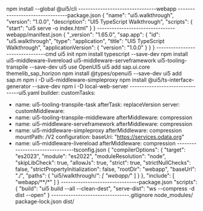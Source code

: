 npm install --global @ui5/cli
--------------------------------webapp
--------------------------------package.json
{
  "name": "ui5.walkthrough",
  "version": "1.0.0",
  "description": "UI5 TypeScript Walkthrough",
  "scripts": {
      "start": "ui5 serve -o index.html"
  }
}
--------------------------------webapp/manifest.json
{
  "_version": "1.65.0",
  "sap.app": {
    "id": "ui5.walkthrough",
    "type": "application",
    "title": "UI5 TypeScript Walkthrough",
    "applicationVersion": {
      "version": "1.0.0"
    }
  }
}
--------------------------------cmd
ui5 init
npm install typescript --save-dev
npm install ui5-middleware-livereload ui5-middleware-serveframework ui5-tooling-transpile --save-dev
ui5 use OpenUI5
ui5 add sap.ui.core themelib_sap_horizon
npm install @types/openui5 --save-dev
ui5 add sap.m
npm i -D ui5-middleware-simpleproxy
npm install @ui5/ts-interface-generator --save-dev
npm i -D local-web-server
--------------------------------ui5.yaml
builder:
  customTasks:
  - name: ui5-tooling-transpile-task
    afterTask: replaceVersion
server:
  customMiddleware:
  - name: ui5-tooling-transpile-middleware
    afterMiddleware: compression
  - name: ui5-middleware-serveframework
    afterMiddleware: compression
  - name: ui5-middleware-simpleproxy
    afterMiddleware: compression
    mountPath: /V2
    configuration:
      baseUri: "https://services.odata.org"
  - name: ui5-middleware-livereload
    afterMiddleware: compression
--------------------------------tsconfig.json
{
  "compilerOptions": {
    "target": "es2023",
    "module": "es2022",
    "moduleResolution": "node",
    "skipLibCheck": true,
    "allowJs": true,
    "strict": true,
    "strictNullChecks": false,
    "strictPropertyInitialization": false,
    "rootDir": "webapp",
    "baseUrl": "./",
    "paths": {
      "ui5/walkthrough/*": [
        "webapp/*"
      ]
    }
  },
  "include": [
    "webapp/**/*"
  ]
}
--------------------------------package.json
"scripts": {
    "build": "ui5 build --all --clean-dest",
    "serve-dist": "ws --compress -d dist --open"
  }
--------------------------------.gitignore
node_modules/
package-lock.json
dist/
